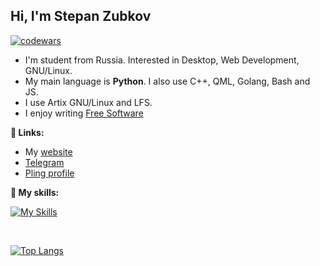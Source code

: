 
## Hi, I'm Stepan Zubkov

[![codewars](https://www.codewars.com/users/Stepan-Zubkov/badges/micro)](https://www.codewars.com/users/Stepan-Zubkov) 

- I'm student from Russia. Interested in Desktop, Web Development, GNU/Linux. 
- My main language is **Python**. I also use C++, QML, Golang, Bash and JS.
- I use Artix GNU/Linux and LFS.
- I enjoy writing [Free Software](https://www.gnu.org/philosophy/free-sw.html)

**:link: Links:**
- My [website](https://stepanzubkov.github.io/)
- [Telegram](https://t.me/stepanzubkov)
- [Pling profile](https://www.pling.com/u/stepan-zubkov)


**:muscle: My skills:**

[![My Skills](https://skillicons.dev/icons?i=python,cpp,go,bash,docker,linux,lua,js)](https://skillicons.dev)

<br />

  
  [![Top Langs](https://github-readme-stats.vercel.app/api/top-langs/?username=stepanzubkov&layout=compact)](https://github.com/anuraghazra/github-readme-stats)


